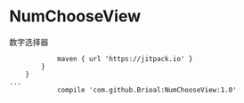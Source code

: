 # NumChooseView
数字选择器
```
			maven { url 'https://jitpack.io' }
		}
	}
...
	        compile 'com.github.Brioal:NumChooseView:1.0'
```

